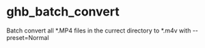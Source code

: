 # ghb_batch_convert
Batch convert all *.MP4 files in the currect directory to *.m4v with --preset=Normal
